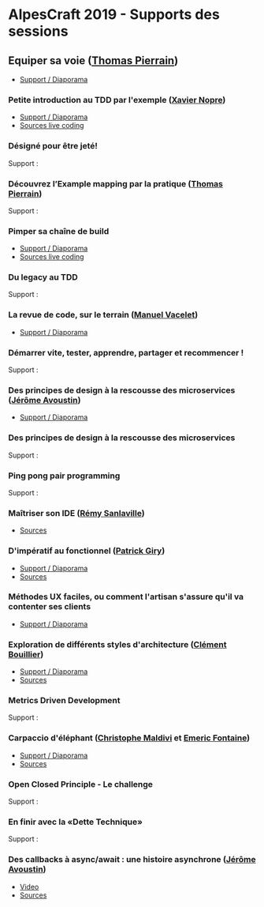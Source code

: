 # AlpesCraft 2019 - Supports des sessions


## Equiper sa voie ([Thomas Pierrain](https://github.com/tpierrain))

* [Support / Diaporama](https://www.slideshare.net/ThomasPierrain/equiper-sa-voie
)

### Petite introduction au TDD par l'exemple ([Xavier Nopre](https://github.com/xnopre))

* [Support / Diaporama](https://docs.google.com/presentation/d/1uH7zv33PnCEsx3Wgv19MUYIZiV--kCV1JkYtDfHNPww/edit?usp=sharing)
* [Sources live coding](https://github.com/xnopre/tdd-demos/tree/alpescraft-2019)

### Désigné pour être jeté!

Support :

### Découvrez l’Example mapping par la pratique ([Thomas Pierrain](https://github.com/tpierrain))

Support :

### Pimper sa chaîne de build

* [Support / Diaporama](https://drive.google.com/file/d/1EVHbZHBbGW78PUHPg-i46seZkILpt-48/view?usp=sharing)
* [Sources live coding](https://github.com/alpescraft/alpescraft-2019-ateliers)

### Du legacy au TDD

Support :

### La revue de code, sur le terrain ([Manuel Vacelet](https://github.com/vaceletm))

* [Support / Diaporama](https://www.slideshare.net/manuelvacelet/le-revue-de-code-sur-le-terrain)

### Démarrer vite, tester, apprendre, partager et recommencer !

Support :

### Des principes de design à la rescousse des microservices ([Jérôme Avoustin](https://github.com/rehia/))

* [Support / Diaporama](https://rehia.github.io/ddd-microservices/)

### Des principes de design à la rescousse des microservices

Support :

### Ping pong pair programming

Support :

### Maîtriser son IDE ([Rémy Sanlaville](https://github.com/sanlaville))

* [Sources](https://github.com/sanlaville/master-your-ide)

### D'impératif au fonctionnel ([Patrick Giry](https://github.com/PatrickGIRY/))

* [Support / Diaporama](https://github.com/PatrickGIRY/attendeesFinder/blob/solution/slides/On%20the%20way%20to%20functional%20programming.pdf)
* [Sources](https://github.com/PatrickGIRY/attendeesFinder/tree/solution)

### Méthodes UX faciles, ou comment l'artisan s'assure qu'il va contenter ses clients

* [Support / Diaporama](https://docs.google.com/presentation/d/1fui8LZwtsZNpHtOzkgUt-YfSF3A36PsBqdAwTU-fzy0/edit)

### Exploration de différents styles d'architecture ([Clément Bouillier](https://github.com/devcrafting))

* [Support / Diaporama](https://docs.google.com/presentation/d/1Iryl3NYZjmAI8_9vd1r8XsbUG5FV1YmOQz-xzNJKFnM/edit#slide=id.g518a0a815d_0_32)
* [Sources](https://github.com/devcrafting/architecture-styles)

### Metrics Driven Development

Support :

### Carpaccio d'éléphant ([Christophe Maldivi](https://github.com/ChristopheMaldivi) et [Emeric Fontaine](https://github.com/EmericFo))

* [Support / Diaporama](https://github.com/Orange-OpenSource/dojo-elephant-carpaccio/blob/master/elephant-carpaccio.pdf)
* [Sources](https://github.com/Orange-OpenSource/dojo-elephant-carpaccio)

### Open Closed Principle - Le challenge

Support :

### En finir avec la «Dette Technique»

Support :

### Des callbacks à async/await : une histoire asynchrone ([Jérôme Avoustin](https://github.com/rehia/))

* [Video](https://twitter.com/JeromeAvoustin/status/1139198961514930176?s=19)
* [Sources](https://github.com/rehia/conf-js-async)

